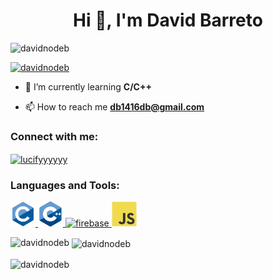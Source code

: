 <h1 align="center">Hi 👋, I'm David Barreto</h1>
<p align="left"> <img src="https://komarev.com/ghpvc/?username=davidnodeb&label=Profile%20views&color=0e75b6&style=flat" alt="davidnodeb" /> </p>

<p align="left"> <a href="https://github.com/ryo-ma/github-profile-trophy"><img src="https://github-profile-trophy.vercel.app/?username=davidnodeb" alt="davidnodeb" /></a> </p>

- 🌱 I’m currently learning **C/C++**

- 📫 How to reach me **db1416db@gmail.com**

<h3 align="left">Connect with me:</h3>
<p align="left">
<a href="https://www.youtube.com/c/lucifyyyyyy" target="blank"><img align="center" src="https://raw.githubusercontent.com/rahuldkjain/github-profile-readme-generator/master/src/images/icons/Social/youtube.svg" alt="lucifyyyyyy" height="30" width="40" /></a>
</p>

<h3 align="left">Languages and Tools:</h3>
<p align="left"> <a href="https://www.cprogramming.com/" target="_blank" rel="noreferrer"> <img src="https://raw.githubusercontent.com/devicons/devicon/master/icons/c/c-original.svg" alt="c" width="40" height="40"/> </a> <a href="https://www.w3schools.com/cpp/" target="_blank" rel="noreferrer"> <img src="https://raw.githubusercontent.com/devicons/devicon/master/icons/cplusplus/cplusplus-original.svg" alt="cplusplus" width="40" height="40"/> </a> <a href="https://firebase.google.com/" target="_blank" rel="noreferrer"> <img src="https://www.vectorlogo.zone/logos/firebase/firebase-icon.svg" alt="firebase" width="40" height="40"/> </a> <a href="https://developer.mozilla.org/en-US/docs/Web/JavaScript" target="_blank" rel="noreferrer"> <img src="https://raw.githubusercontent.com/devicons/devicon/master/icons/javascript/javascript-original.svg" alt="javascript" width="40" height="40"/> </a> </p>

<p><img align="left" src="https://github-readme-stats.vercel.app/api/top-langs?username=davidnodeb&show_icons=true&locale=en&layout=compact" alt="davidnodeb" /></p>

<p>&nbsp;<img align="center" src="https://github-readme-stats.vercel.app/api?username=davidnodeb&show_icons=true&locale=en" alt="davidnodeb" /></p>

<p><img align="center" src="https://github-readme-streak-stats.herokuapp.com/?user=davidnodeb&" alt="davidnodeb" /></p>
